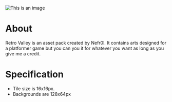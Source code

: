 ![This is an image](https://i.ibb.co/njgmLgC/Bg.png)

# About
Retro Valley is an asset pack created by Nefr0l. It contains arts designed for a platformer game but you can you it for whatever you want as long as you give me a credit.

# Specification
- Tile size is 16x16px. 
- Backgrounds are 128x64px
